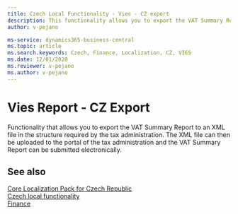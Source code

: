 ```yaml
---
title: Czech Local Functionality - Vies - CZ export
description: This functionality allows you to export the VAT Summary Report to an XML file.
author: v-pejano

ms-service: dynamics365-business-central
ms.topic: article
ms.search.keywords: Czech, Finance, Localization, CZ, VIES
ms.date: 12/01/2020
ms.reviewer: v-pejano
ms.author: v-pejano
---
```


# Vies Report - CZ Export  

Functionality that allows you to export the VAT Summary Report to an XML file in the structure required by the tax administration. The XML file can then be uploaded to the portal of the tax administration and the VAT Summary Report can be submitted electronically.

## See also

[Core Localization Pack for Czech Republic](ui-extensions-core-localization-pack-cz.md)  
[Czech local functionality](czech-local-functionality.md)  
[Finance](../../finance.md)  
